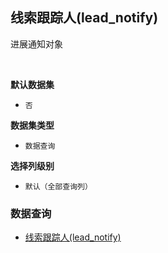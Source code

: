 ## 线索跟踪人(lead_notify) <!-- {docsify-ignore-all} -->

进展通知对象

<br>
<p class="panel-title"><b>默认数据集</b></p>

* `否`

<p class="panel-title"><b>数据集类型</b></p>

* `数据查询`

<p class="panel-title"><b>选择列级别</b></p>

* `默认（全部查询列）`




### 数据查询
  * [线索跟踪人(lead_notify)](module/crm/executor/query/lead_notify)
